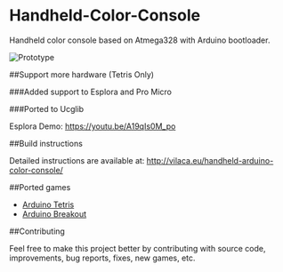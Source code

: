 # Handheld-Color-Console

Handheld color console based on Atmega328 with Arduino bootloader.

![Prototype](http://vilaca.eu/handheld-arduino-color-console/arduino_color_tetris.png)

##Support more hardware (Tetris Only)

###Added support to Esplora and Pro Micro

###Ported to Ucglib

Esplora Demo: https://youtu.be/A19qIs0M_po

##Build instructions

Detailed instructions are available at: http://vilaca.eu/handheld-arduino-color-console/


##Ported games

- [Arduino Tetris](ArduinoTetris/)
- [Arduino Breakout](ArduinoBreakout/)


##Contributing

Feel free to make this project better by contributing with source code, improvements, bug reports, fixes, new games, etc.
